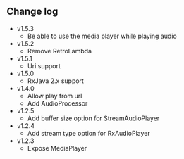 ## Change log

+ v1.5.3
  + Be able to use the media player while playing audio
+ v1.5.2
  + Remove RetroLambda
+ v1.5.1
  + Uri support
+ v1.5.0
  + RxJava 2.x support
+ v1.4.0
  + Allow play from url
  + Add AudioProcessor
+ v1.2.5
  + Add buffer size option for StreamAudioPlayer
+ v1.2.4
  + Add stream type option for RxAudioPlayer
+ v1.2.3
  + Expose MediaPlayer
